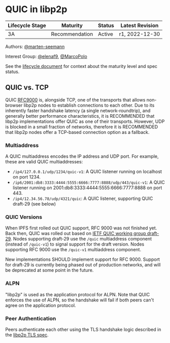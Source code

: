 # QUIC in libp2p

| Lifecycle Stage | Maturity      | Status | Latest Revision |
|-----------------|---------------|--------|-----------------|
| 3A              | Recommendation | Active | r1, 2022-12-30  |

Authors: [@marten-seemann]

Interest Group: [@elenaf9], [@MarcoPolo]

[@marten-seemann]: https://github.com/marten-seemann
[@elenaf9]: https://github.com/elenaf9
[@MarcoPolo]: https://github.com/MarcoPolo

See the [lifecycle document][lifecycle-spec] for context about the maturity level
and spec status.

[lifecycle-spec]: https://github.com/libp2p/specs/blob/master/00-framework-01-spec-lifecycle.md

## QUIC vs. TCP

QUIC [RFC9000] is, alongside TCP, one of the transports that allows non-browser libp2p nodes to establish connections to each other.
Due to its inherently faster handshake latency (a single network-roundtrip), and generally better performance characteristics, it is RECOMMENDED that libp2p implementations offer QUIC as one of their transports.
However, UDP is blocked in a small fraction of networks, therefore it is RECOMMENDED that libp2p nodes offer a TCP-based connection option as a fallback.

### Multiaddress

A QUIC multiaddress encodes the IP address and UDP port. For example, these are valid QUIC multiaddresses:
* `/ip4/127.0.0.1/udp/1234/quic-v1`: A QUIC listener running on localhost on port 1234.
* `/ip6/2001:db8:3333:4444:5555:6666:7777:8888/udp/443/quic-v1`: A QUIC listener running on 2001:db8:3333:4444:5555:6666:7777:8888 on port 443.
* `/ip4/12.34.56.78/udp/4321/quic`: A QUIC listener, supporting QUIC draft-29 (see below) 

### QUIC Versions

When IPFS first rolled out QUIC support, RFC 9000 was not finished yet. Back then, QUIC was rolled out based on [IETF QUIC working group draft-29].
Nodes supporting draft-29 use the `/quic` multiaddress component (instead of `/quic-v1`) to signal support for the draft version.
Nodes supporting RFC 9000 use the `/quic-v1` multiaddress component.

New implementations SHOULD implement support for RFC 9000. Support for draft-29 is currently being phased out of production networks, and will be deprecated at some point in the future.

### ALPN

"libp2p" is used as the application protocol for ALPN.
Note that QUIC enforces the use of ALPN, so the handshake will fail if both peers can't agree on the application protocol.

### Peer Authentication

Peers authenticate each other using the TLS handshake logic described in the [libp2p TLS spec].

[RFC9000]: https://datatracker.ietf.org/doc/html/rfc9000
[IETF QUIC working group draft-29]: https://datatracker.ietf.org/doc/html/draft-ietf-quic-transport-29
[libp2p TLS spec]: ../tls

